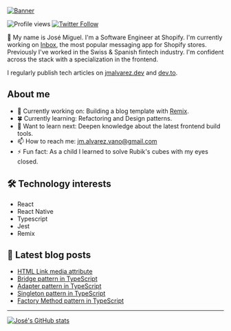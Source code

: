 [![Banner](https://user-images.githubusercontent.com/89982193/189514999-e650bed8-2f08-40bb-8380-72bda9b602c3.png)](https://www.jmalvarez.dev)

![Profile views](https://gpvc.arturio.dev/josemiguel-alvarez)
[![Twitter Follow](https://img.shields.io/twitter/follow/jmalvarezdev?style=social)](https://twitter.com/jmalvarezdev)

👋 My name is José Miguel. I'm a Software Engineer at Shopify. I'm currently working on [Inbox](https://www.shopify.com/inbox), the most popular messaging app for Shopify stores. Previously I've worked in the Swiss & Spanish fintech industry. I'm confident across the stack with a specialization in the frontend.

I regularly publish tech articles on [jmalvarez.dev](https://www.jmalvarez.dev/) and [dev.to](https://dev.to/jmalvarez).

## About me

- 🔨 Currently working on: Building a blog template with [Remix](https://remix.run).
- 🍀 Currently learning: Refactoring and Design patterns.
- 💭 Want to learn next: Deepen knowledge about the latest frontend build tools.
- 📫 How to reach me: jm.alvarez.vano@gmail.com
- ⚡ Fun fact: As a child I learned to solve Rubik's cubes with my eyes closed.

## 🛠️ Technology interests

- React
- React Native
- Typescript
- Jest
- Remix

## 📝 Latest blog posts

<!--START_SECTION:feed-->
* [HTML Link media attribute](https:&#x2F;&#x2F;www.jmalvarez.dev&#x2F;posts&#x2F;html-link-media-attribute)
* [Bridge pattern in TypeScript](https:&#x2F;&#x2F;www.jmalvarez.dev&#x2F;posts&#x2F;bridge-pattern-typescript)
* [Adapter pattern in TypeScript](https:&#x2F;&#x2F;www.jmalvarez.dev&#x2F;posts&#x2F;adapter-pattern-typescript)
* [Singleton pattern in TypeScript](https:&#x2F;&#x2F;www.jmalvarez.dev&#x2F;posts&#x2F;singleton-typescript)
* [Factory Method pattern in TypeScript](https:&#x2F;&#x2F;www.jmalvarez.dev&#x2F;posts&#x2F;factory-method-typescript)
<!--END_SECTION:feed-->

---

[![José's GitHub stats](https://github-readme-stats.vercel.app/api?username=josemiguel-alvarez&count_private=true&show_icons=true)](https://github.com/josemiguel-alvarez)

